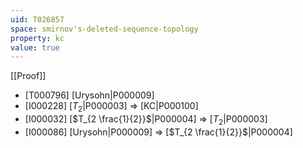 ```yaml
---
uid: T026857
space: smirnov's-deleted-sequence-topology
property: kc
value: true
---
```

[[Proof]]

* [T000796] [Urysohn|P000009]
* [I000228] [$T_2$|P000003] => [KC|P000100]
* [I000032] [$T_{2 \frac{1}{2}}$|P000004] => [$T_2$|P000003]
* [I000086] [Urysohn|P000009] => [$T_{2 \frac{1}{2}}$|P000004]

